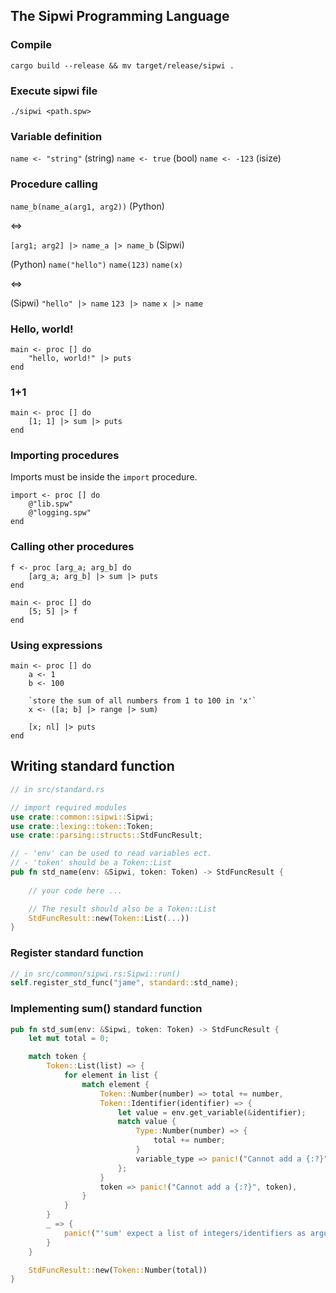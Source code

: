 ## The Sipwi Programming Language

### Compile

`cargo build --release && mv target/release/sipwi .`

### Execute sipwi file

`./sipwi <path.spw>`

### Variable definition

`name <- "string"` (string)
`name <- true` (bool)
`name <- -123` (isize)

### Procedure calling

`name_b(name_a(arg1, arg2))` (Python)

<=>

`[arg1; arg2] |> name_a |> name_b` (Sipwi)


(Python)
`name("hello")`
`name(123)`
`name(x)`

<=>

(Sipwi)
`"hello" |> name`
`123 |> name`
`x |> name`


### Hello, world!

```
main <- proc [] do
    "hello, world!" |> puts
end
```

### 1+1

```
main <- proc [] do
    [1; 1] |> sum |> puts
end
```

### Importing procedures

Imports must be inside the `import` procedure.

```
import <- proc [] do
    @"lib.spw"
    @"logging.spw"
end
```

### Calling other procedures

```
f <- proc [arg_a; arg_b] do
    [arg_a; arg_b] |> sum |> puts
end

main <- proc [] do
    [5; 5] |> f
end
```

### Using expressions

```
main <- proc [] do
    a <- 1
    b <- 100

    `store the sum of all numbers from 1 to 100 in 'x'`
    x <- ([a; b] |> range |> sum)

    [x; nl] |> puts
end
```

## Writing standard function

```rust
// in src/standard.rs

// import required modules
use crate::common::sipwi::Sipwi;
use crate::lexing::token::Token;
use crate::parsing::structs::StdFuncResult;

// - 'env' can be used to read variables ect.
// - 'token' should be a Token::List
pub fn std_name(env: &Sipwi, token: Token) -> StdFuncResult {
 
    // your code here ...

    // The result should also be a Token::List
    StdFuncResult::new(Token::List(...))
}
```

### Register standard function

```rust
// in src/common/sipwi.rs:Sipwi::run()
self.register_std_func("jame", standard::std_name);
```

### Implementing sum() standard function

```rust
pub fn std_sum(env: &Sipwi, token: Token) -> StdFuncResult {
    let mut total = 0;

    match token {
        Token::List(list) => {
            for element in list {
                match element {
                    Token::Number(number) => total += number,
                    Token::Identifier(identifier) => {
                        let value = env.get_variable(&identifier);
                        match value {
                            Type::Number(number) => {
                                total += number;
                            }
                            variable_type => panic!("Cannot add a {:?}", variable_type),
                        };
                    }
                    token => panic!("Cannot add a {:?}", token),
                }
            }
        }
        _ => {
            panic!("'sum' expect a list of integers/identifiers as arguments!")
        }
    }

    StdFuncResult::new(Token::Number(total))
}
```

